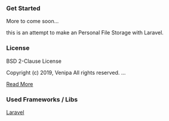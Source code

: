 ### Get Started
More to come soon...

this is an attempt to make an Personal File Storage with Laravel.


### License
BSD 2-Clause License

Copyright (c) 2019, Venipa
All rights reserved.
...

[Read More](LICENSE)

### Used Frameworks / Libs
[Laravel](https://github.com/laravel/laravel)

